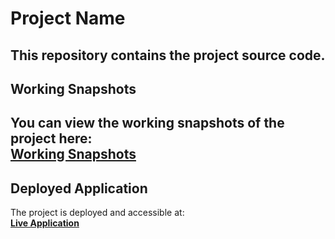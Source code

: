 # Project Name
This repository contains the project source code.
---
## Working Snapshots
You can view the working snapshots of the project here:  
[**Working Snapshots**](https://drive.google.com/drive/folders/1M_oKj9hECnQ8CQQ9Q5eWJKzsQjlJWfv2?usp=drive_link)
---
## Deployed Application
The project is deployed and accessible at:  
[**Live Application**]((https://sanjeevni-frontend-asef.onrender.com/))
